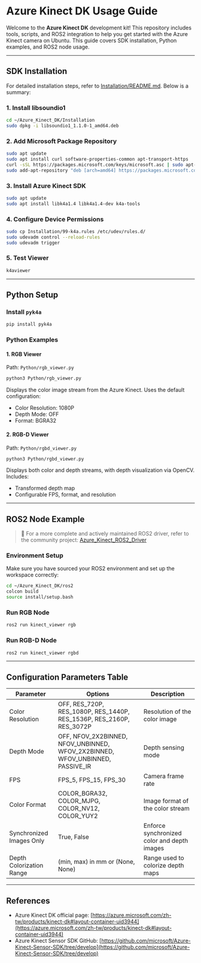 # Azure Kinect DK Usage Guide

Welcome to the **Azure Kinect DK** development kit! This repository includes tools, scripts, and ROS2 integration to help you get started with the Azure Kinect camera on Ubuntu. This guide covers SDK installation, Python examples, and ROS2 node usage.

---

## SDK Installation

For detailed installation steps, refer to [Installation/README.md](Installation/README.md). Below is a summary:

### 1. Install libsoundio1
```bash
cd ~/Azure_Kinect_DK/Installation
sudo dpkg -i libsoundio1_1.1.0-1_amd64.deb
```

### 2. Add Microsoft Package Repository
```bash
sudo apt update
sudo apt install curl software-properties-common apt-transport-https
curl -sSL https://packages.microsoft.com/keys/microsoft.asc | sudo apt-key add -
sudo add-apt-repository "deb [arch=amd64] https://packages.microsoft.com/ubuntu/18.04/prod bionic main"
```

### 3. Install Azure Kinect SDK
```bash
sudo apt update
sudo apt install libk4a1.4 libk4a1.4-dev k4a-tools
```

### 4. Configure Device Permissions
```bash
sudo cp Installation/99-k4a.rules /etc/udev/rules.d/
sudo udevadm control --reload-rules
sudo udevadm trigger
```

### 5. Test Viewer
```bash
k4aviewer
```

---

## Python Setup

### Install `pyk4a`
```bash
pip install pyk4a
```

### Python Examples

#### 1. RGB Viewer
Path: `Python/rgb_viewer.py`
```bash
python3 Python/rgb_viewer.py
```
Displays the color image stream from the Azure Kinect. Uses the default configuration:
- Color Resolution: 1080P
- Depth Mode: OFF
- Format: BGRA32

#### 2. RGB-D Viewer
Path: `Python/rgbd_viewer.py`
```bash
python3 Python/rgbd_viewer.py
```
Displays both color and depth streams, with depth visualization via OpenCV. Includes:
- Transformed depth map
- Configurable FPS, format, and resolution

---

## ROS2 Node Example

> 🔎 For a more complete and actively maintained ROS2 driver, refer to the community project: [Azure_Kinect_ROS2_Driver](https://github.com/ckennedy2050/Azure_Kinect_ROS2_Driver)

### Environment Setup
Make sure you have sourced your ROS2 environment and set up the workspace correctly:
```bash
cd ~/Azure_Kinect_DK/ros2
colcon build
source install/setup.bash
```

### Run RGB Node
```bash
ros2 run kinect_viewer rgb
```

### Run RGB-D Node
```bash
ros2 run kinect_viewer rgbd
```

---

## Configuration Parameters Table

| Parameter                    | Options                                                                                   | Description                                                                                   |
|-----------------------------|-------------------------------------------------------------------------------------------|-----------------------------------------------------------------------------------------------|
| Color Resolution            | OFF, RES_720P, RES_1080P, RES_1440P, RES_1536P, RES_2160P, RES_3072P                      | Resolution of the color image                                                                |
| Depth Mode                  | OFF, NFOV_2X2BINNED, NFOV_UNBINNED, WFOV_2X2BINNED, WFOV_UNBINNED, PASSIVE_IR             | Depth sensing mode                                                                           |
| FPS                         | FPS_5, FPS_15, FPS_30                                                                      | Camera frame rate                                                                            |
| Color Format                | COLOR_BGRA32, COLOR_MJPG, COLOR_NV12, COLOR_YUY2                                          | Image format of the color stream                                                             |
| Synchronized Images Only    | True, False                                                                               | Enforce synchronized color and depth images                                                  |
| Depth Colorization Range    | (min, max) in mm or (None, None)                                                          | Range used to colorize depth maps                                                            |

---

## References

- Azure Kinect DK official page: [https://azure.microsoft.com/zh-tw/products/kinect-dk#layout-container-uid3944](https://azure.microsoft.com/zh-tw/products/kinect-dk#layout-container-uid3944)
- Azure Kinect Sensor SDK GitHub: [https://github.com/microsoft/Azure-Kinect-Sensor-SDK/tree/develop](https://github.com/microsoft/Azure-Kinect-Sensor-SDK/tree/develop)

